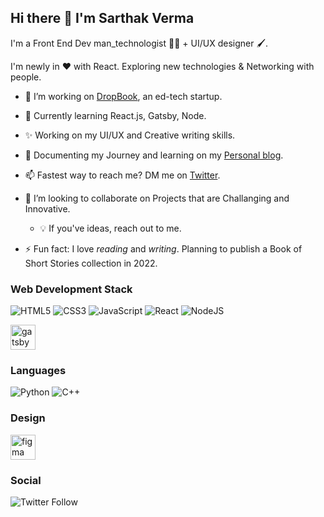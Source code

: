 ## Hi there 👋 I'm Sarthak Verma

I'm a Front End Dev man_technologist 👨‍💻 + UI/UX designer 🖌.

I'm newly in ❤️ with React. Exploring new technologies & Networking with people.

- 💪 I’m working on [DropBook](https://twitter.com/DropBook_), an ed-tech startup.

- 🌱 Currently learning React.js, Gatsby, Node.

- ✨ Working on my UI/UX and Creative writing skills.

- 📒 Documenting my Journey and learning on my [Personal blog](https://sarthakblogs.netlify.app).

- 📫 Fastest way to reach me? DM me on [Twitter](https://twitter.com/srthkv).

- 🤝 I’m looking to collaborate on Projects that are Challanging and Innovative.
    - 💡 If you've ideas, reach out to me.

- ⚡ Fun fact: I love *reading* and *writing*. Planning to publish a Book of Short Stories collection in 2022.

### Web Development Stack
<img alt="HTML5" src="https://img.shields.io/badge/html5%20-%23E34F26.svg?&style=for-the-badge&logo=html5&logoColor=white"/>
<img alt="CSS3" src="https://img.shields.io/badge/css3%20-%231572B6.svg?&style=for-the-badge&logo=css3&logoColor=white"/>
<img alt="JavaScript" src="https://img.shields.io/badge/javascript%20-%23323330.svg?&style=for-the-badge&logo=javascript&logoColor=%23F7DF1E"/>
<img alt="React" src="https://img.shields.io/badge/react%20-%2320232a.svg?&style=for-the-badge&logo=react&logoColor=%2361DAFB"/>
<img alt="NodeJS" src="https://img.shields.io/badge/node.js%20-%2343853D.svg?&style=for-the-badge&logo=node.js&logoColor=white"/><p align="left"><a href="https://www.gatsbyjs.com/" target="_blank"> <img src="https://www.vectorlogo.zone/logos/gatsbyjs/gatsbyjs-icon.svg" alt="gatsby" width="40" height="40" /></a> </p>

### Languages
![Python](https://img.shields.io/badge/-Python-black?style=flat-square&logo=Python)
![C++](https://img.shields.io/badge/-C/C++-00599C?style=flat-square&logo=C)

### Design
<a href="https://www.figma.com/" target="_blank"> <img
            src="https://www.vectorlogo.zone/logos/figma/figma-icon.svg" alt="figma" width="40" height="40" /> </a>

### Social
![Twitter Follow](https://img.shields.io/twitter/follow/srthkv?label=Sarthak%20Verma&style=social)